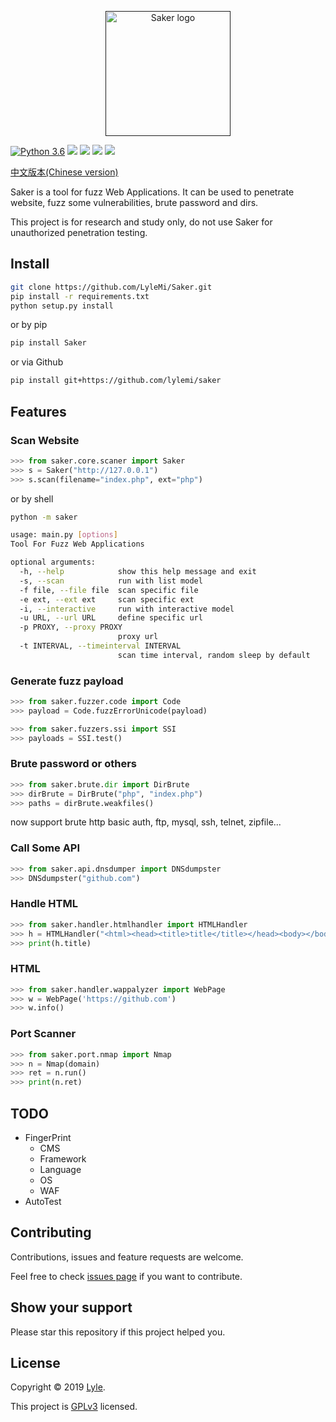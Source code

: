 <p align="center"><a href="" target="_blank" rel="noopener noreferrer"><img width="200" src="https://raw.githubusercontent.com/LyleMi/Saker/master/logo.jpg" alt="Saker logo"></a></p>

[![Python 3.6](https://img.shields.io/badge/Python-3.6-blue.svg)](http://www.python.org/download/)
![](https://img.shields.io/github/issues/lylemi/saker.svg)
![](https://img.shields.io/github/forks/lylemi/saker.svg)
![](https://img.shields.io/github/stars/lylemi/saker.svg)
![](https://img.shields.io/github/license/lylemi/saker.svg)

[中文版本(Chinese version)](README.zh-cn.md)

Saker is a tool for fuzz Web Applications. It can be used to penetrate website, fuzz some vulnerabilities, brute password and dirs.

This project is for research and study only, do not use Saker for unauthorized penetration testing.

## Install

```bash
git clone https://github.com/LyleMi/Saker.git
pip install -r requirements.txt
python setup.py install
```

or by pip

```bash
pip install Saker
```

or via Github

```bash
pip install git+https://github.com/lylemi/saker
```

## Features

### Scan Website

```python
>>> from saker.core.scaner import Saker
>>> s = Saker("http://127.0.0.1")
>>> s.scan(filename="index.php", ext="php")
```

or by shell

```bash
python -m saker

usage: main.py [options]
Tool For Fuzz Web Applications

optional arguments:
  -h, --help            show this help message and exit
  -s, --scan            run with list model
  -f file, --file file  scan specific file
  -e ext, --ext ext     scan specific ext
  -i, --interactive     run with interactive model
  -u URL, --url URL     define specific url
  -p PROXY, --proxy PROXY
                        proxy url
  -t INTERVAL, --timeinterval INTERVAL
                        scan time interval, random sleep by default
```

### Generate fuzz payload

```python
>>> from saker.fuzzer.code import Code
>>> payload = Code.fuzzErrorUnicode(payload)
```

```python
>>> from saker.fuzzers.ssi import SSI
>>> payloads = SSI.test()
```

### Brute password or others

```python
>>> from saker.brute.dir import DirBrute
>>> dirBrute = DirBrute("php", "index.php")
>>> paths = dirBrute.weakfiles()
```

now support brute http basic auth, ftp, mysql, ssh, telnet, zipfile...

### Call Some API

```python
>>> from saker.api.dnsdumper import DNSdumpster
>>> DNSdumpster("github.com")
```

### Handle HTML

```python
>>> from saker.handler.htmlhandler import HTMLHandler
>>> h = HTMLHandler("<html><head><title>title</title></head><body></body></html>")
>>> print(h.title)
```

### HTML

```python
>>> from saker.handler.wappalyzer import WebPage
>>> w = WebPage('https://github.com')
>>> w.info()
```

### Port Scanner

```python
>>> from saker.port.nmap import Nmap
>>> n = Nmap(domain)
>>> ret = n.run()
>>> print(n.ret)
```

## TODO

- FingerPrint
  - CMS
  - Framework
  - Language
  - OS
  - WAF
- AutoTest

## Contributing

Contributions, issues and feature requests are welcome.

Feel free to check [issues page](https://github.com/lylemi/saker/issues) if you want to contribute.

## Show your support

Please star this repository if this project helped you.

## License

Copyright © 2019 [Lyle](https://github.com/lylemi).

This project is [GPLv3](https://github.com/lylemi/saker/blob/master/LICENSE) licensed.
